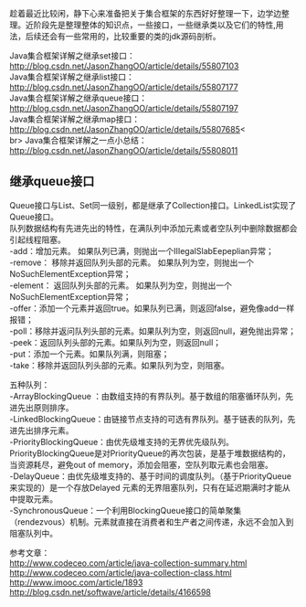 趁着最近比较闲，静下心来准备把关于集合框架的东西好好整理一下，边学边整理。近阶段先是整理整体的知识点，一些接口，一些继承类以及它们的特性,用法，后续还会有一些常用的，比较重要的类的jdk源码剖析。<br>

Java集合框架详解之继承set接口：http://blog.csdn.net/JasonZhangOO/article/details/55807103<br>
Java集合框架详解之继承list接口：http://blog.csdn.net/JasonZhangOO/article/details/55807177<br>
Java集合框架详解之继承queue接口：http://blog.csdn.net/JasonZhangOO/article/details/55807197<br>
Java集合框架详解之继承map接口：http://blog.csdn.net/JasonZhangOO/article/details/55807685<<br>br>
Java集合框架详解之一点小总结：http://blog.csdn.net/JasonZhangOO/article/details/55808011

继承queue接口
---------
Queue接口与List、Set同一级别，都是继承了Collection接口。LinkedList实现了Queue接口。<br>
队列数据结构有先进先出的特性，在满队列中添加元素或者空队列中删除数据都会引起线程阻塞。<br>
-add：增加元素。 如果队列已满，则抛出一个IIIegaISlabEepeplian异常；<br>
-remove： 移除并返回队列头部的元素。 如果队列为空，则抛出一个NoSuchElementException异常；<br>
-element： 返回队列头部的元素。 如果队列为空，则抛出一个NoSuchElementException异常；<br>
-offer：添加一个元素并返回true。如果队列已满，则返回false，避免像add一样报错；<br>
-poll：移除并返问队列头部的元素。如果队列为空，则返回null，避免抛出异常；<br>
-peek：返回队列头部的元素。如果队列为空，则返回null；<br>
-put：添加一个元素。如果队列满，则阻塞；<br>
-take：移除并返回队列头部的元素。如果队列为空，则阻塞。<br>

五种队列：<br>
-ArrayBlockingQueue ：由数组支持的有界队列。基于数组的阻塞循环队列，先进先出原则排序。<br>
-LinkedBlockingQueue：由链接节点支持的可选有界队列。基于链表的队列，先进先出排序元素。<br>
-PriorityBlockingQueue：由优先级堆支持的无界优先级队列。PriorityBlockingQueue是对PriorityQueue的再次包装，是基于堆数据结构的，当资源耗尽，避免out of memory，添加会阻塞，空队列取元素也会阻塞。<br>
-DelayQueue：由优先级堆支持的、基于时间的调度队列。（基于PriorityQueue来实现的）是一个存放Delayed 元素的无界阻塞队列，只有在延迟期满时才能从中提取元素。<br>
-SynchronousQueue：一个利用BlockingQueue接口的简单聚集（rendezvous）机制。元素就直接在消费者和生产者之间传递，永远不会加入到阻塞队列中。<br>

参考文章：<br>
http://www.codeceo.com/article/java-collection-summary.html<br>
http://www.codeceo.com/article/java-collection-class.html<br>
http://www.imooc.com/article/1893<br>
http://blog.csdn.net/softwave/article/details/4166598<br>
